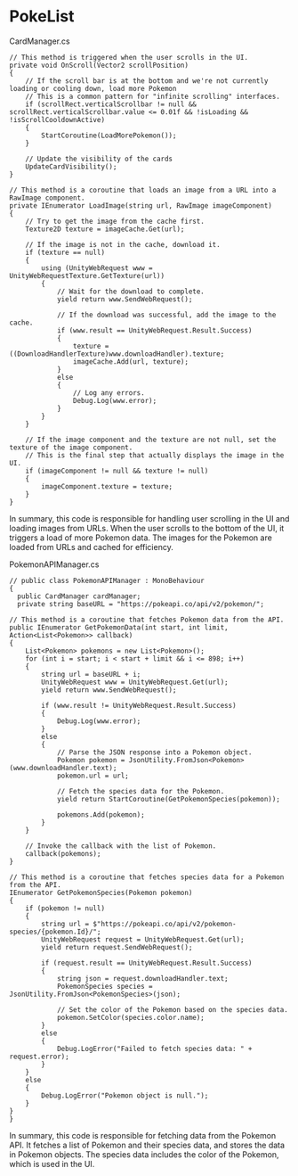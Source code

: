 # PokeList
CardManager.cs

    // This method is triggered when the user scrolls in the UI.
    private void OnScroll(Vector2 scrollPosition)
    {
        // If the scroll bar is at the bottom and we're not currently loading or cooling down, load more Pokemon
        // This is a common pattern for "infinite scrolling" interfaces.
        if (scrollRect.verticalScrollbar != null && scrollRect.verticalScrollbar.value <= 0.01f && !isLoading && !isScrollCooldownActive)
        {
            StartCoroutine(LoadMorePokemon());
        }

        // Update the visibility of the cards
        UpdateCardVisibility();
    }

    // This method is a coroutine that loads an image from a URL into a RawImage component.
    private IEnumerator LoadImage(string url, RawImage imageComponent)
    {
        // Try to get the image from the cache first.
        Texture2D texture = imageCache.Get(url);

        // If the image is not in the cache, download it.
        if (texture == null)
        {
            using (UnityWebRequest www = UnityWebRequestTexture.GetTexture(url))
            {
                // Wait for the download to complete.
                yield return www.SendWebRequest();

                // If the download was successful, add the image to the cache.
                if (www.result == UnityWebRequest.Result.Success)
                {
                    texture = ((DownloadHandlerTexture)www.downloadHandler).texture;
                    imageCache.Add(url, texture);
                }
                else
                {
                    // Log any errors.
                    Debug.Log(www.error);
                }
            }
        }

        // If the image component and the texture are not null, set the texture of the image component.
        // This is the final step that actually displays the image in the UI.
        if (imageComponent != null && texture != null)
        {
            imageComponent.texture = texture;
        }
    }
    
  In summary, this code is responsible for handling user scrolling in the UI and loading images from URLs. When the user scrolls to the bottom of the UI, it triggers a load of more Pokemon data. The images for     the Pokemon are loaded from URLs and cached for efficiency.
  
    
   PokemonAPIManager.cs
    
    // public class PokemonAPIManager : MonoBehaviour
    {
      public CardManager cardManager;
      private string baseURL = "https://pokeapi.co/api/v2/pokemon/";

    // This method is a coroutine that fetches Pokemon data from the API.
    public IEnumerator GetPokemonData(int start, int limit, Action<List<Pokemon>> callback)
    {
        List<Pokemon> pokemons = new List<Pokemon>();
        for (int i = start; i < start + limit && i <= 898; i++)
        {
            string url = baseURL + i;
            UnityWebRequest www = UnityWebRequest.Get(url);
            yield return www.SendWebRequest();

            if (www.result != UnityWebRequest.Result.Success)
            {
                Debug.Log(www.error);
            }
            else
            {
                // Parse the JSON response into a Pokemon object.
                Pokemon pokemon = JsonUtility.FromJson<Pokemon>(www.downloadHandler.text);
                pokemon.url = url; 

                // Fetch the species data for the Pokemon.
                yield return StartCoroutine(GetPokemonSpecies(pokemon));

                pokemons.Add(pokemon);
            }
        }

        // Invoke the callback with the list of Pokemon.
        callback(pokemons);
    }

    // This method is a coroutine that fetches species data for a Pokemon from the API.
    IEnumerator GetPokemonSpecies(Pokemon pokemon)
    {
        if (pokemon != null)
        {
            string url = $"https://pokeapi.co/api/v2/pokemon-species/{pokemon.Id}/";
            UnityWebRequest request = UnityWebRequest.Get(url);
            yield return request.SendWebRequest();

            if (request.result == UnityWebRequest.Result.Success)
            {
                string json = request.downloadHandler.text;
                PokemonSpecies species = JsonUtility.FromJson<PokemonSpecies>(json);

                // Set the color of the Pokemon based on the species data.
                pokemon.SetColor(species.color.name);
            }
            else
            {
                Debug.LogError("Failed to fetch species data: " + request.error);
            }
        }
        else
        {
            Debug.LogError("Pokemon object is null.");
        }
    }
    }
    
In summary, this code is responsible for fetching data from the Pokemon API. It fetches a list of Pokemon and their species data, and stores the data in Pokemon objects. The species data includes the color of the Pokemon, which is used in the UI.

